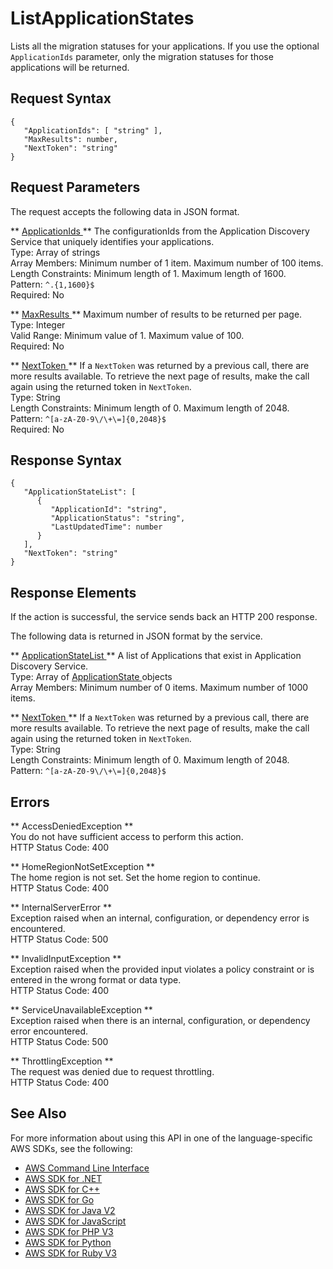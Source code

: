# ListApplicationStates<a name="API_ListApplicationStates"></a>

Lists all the migration statuses for your applications\. If you use the optional `ApplicationIds` parameter, only the migration statuses for those applications will be returned\.

## Request Syntax<a name="API_ListApplicationStates_RequestSyntax"></a>

```
{
   "ApplicationIds": [ "string" ],
   "MaxResults": number,
   "NextToken": "string"
}
```

## Request Parameters<a name="API_ListApplicationStates_RequestParameters"></a>

The request accepts the following data in JSON format\.

 ** [ ApplicationIds ](#API_ListApplicationStates_RequestSyntax) **   <a name="migrationhub-ListApplicationStates-request-ApplicationIds"></a>
The configurationIds from the Application Discovery Service that uniquely identifies your applications\.  
Type: Array of strings  
Array Members: Minimum number of 1 item\. Maximum number of 100 items\.  
Length Constraints: Minimum length of 1\. Maximum length of 1600\.  
Pattern: `^.{1,1600}$`   
Required: No

 ** [ MaxResults ](#API_ListApplicationStates_RequestSyntax) **   <a name="migrationhub-ListApplicationStates-request-MaxResults"></a>
Maximum number of results to be returned per page\.  
Type: Integer  
Valid Range: Minimum value of 1\. Maximum value of 100\.  
Required: No

 ** [ NextToken ](#API_ListApplicationStates_RequestSyntax) **   <a name="migrationhub-ListApplicationStates-request-NextToken"></a>
If a `NextToken` was returned by a previous call, there are more results available\. To retrieve the next page of results, make the call again using the returned token in `NextToken`\.  
Type: String  
Length Constraints: Minimum length of 0\. Maximum length of 2048\.  
Pattern: `^[a-zA-Z0-9\/\+\=]{0,2048}$`   
Required: No

## Response Syntax<a name="API_ListApplicationStates_ResponseSyntax"></a>

```
{
   "ApplicationStateList": [ 
      { 
         "ApplicationId": "string",
         "ApplicationStatus": "string",
         "LastUpdatedTime": number
      }
   ],
   "NextToken": "string"
}
```

## Response Elements<a name="API_ListApplicationStates_ResponseElements"></a>

If the action is successful, the service sends back an HTTP 200 response\.

The following data is returned in JSON format by the service\.

 ** [ ApplicationStateList ](#API_ListApplicationStates_ResponseSyntax) **   <a name="migrationhub-ListApplicationStates-response-ApplicationStateList"></a>
A list of Applications that exist in Application Discovery Service\.  
Type: Array of [ ApplicationState ](API_ApplicationState.md) objects  
Array Members: Minimum number of 0 items\. Maximum number of 1000 items\.

 ** [ NextToken ](#API_ListApplicationStates_ResponseSyntax) **   <a name="migrationhub-ListApplicationStates-response-NextToken"></a>
If a `NextToken` was returned by a previous call, there are more results available\. To retrieve the next page of results, make the call again using the returned token in `NextToken`\.  
Type: String  
Length Constraints: Minimum length of 0\. Maximum length of 2048\.  
Pattern: `^[a-zA-Z0-9\/\+\=]{0,2048}$` 

## Errors<a name="API_ListApplicationStates_Errors"></a>

 ** AccessDeniedException **   
You do not have sufficient access to perform this action\.  
HTTP Status Code: 400

 ** HomeRegionNotSetException **   
The home region is not set\. Set the home region to continue\.  
HTTP Status Code: 400

 ** InternalServerError **   
Exception raised when an internal, configuration, or dependency error is encountered\.  
HTTP Status Code: 500

 ** InvalidInputException **   
Exception raised when the provided input violates a policy constraint or is entered in the wrong format or data type\.  
HTTP Status Code: 400

 ** ServiceUnavailableException **   
Exception raised when there is an internal, configuration, or dependency error encountered\.  
HTTP Status Code: 500

 ** ThrottlingException **   
The request was denied due to request throttling\.  
HTTP Status Code: 400

## See Also<a name="API_ListApplicationStates_SeeAlso"></a>

For more information about using this API in one of the language\-specific AWS SDKs, see the following:
+  [ AWS Command Line Interface](https://docs.aws.amazon.com/goto/aws-cli/AWSMigrationHub-2017-05-31/ListApplicationStates) 
+  [ AWS SDK for \.NET](https://docs.aws.amazon.com/goto/DotNetSDKV3/AWSMigrationHub-2017-05-31/ListApplicationStates) 
+  [ AWS SDK for C\+\+](https://docs.aws.amazon.com/goto/SdkForCpp/AWSMigrationHub-2017-05-31/ListApplicationStates) 
+  [ AWS SDK for Go](https://docs.aws.amazon.com/goto/SdkForGoV1/AWSMigrationHub-2017-05-31/ListApplicationStates) 
+  [ AWS SDK for Java V2](https://docs.aws.amazon.com/goto/SdkForJavaV2/AWSMigrationHub-2017-05-31/ListApplicationStates) 
+  [ AWS SDK for JavaScript](https://docs.aws.amazon.com/goto/AWSJavaScriptSDK/AWSMigrationHub-2017-05-31/ListApplicationStates) 
+  [ AWS SDK for PHP V3](https://docs.aws.amazon.com/goto/SdkForPHPV3/AWSMigrationHub-2017-05-31/ListApplicationStates) 
+  [ AWS SDK for Python](https://docs.aws.amazon.com/goto/boto3/AWSMigrationHub-2017-05-31/ListApplicationStates) 
+  [ AWS SDK for Ruby V3](https://docs.aws.amazon.com/goto/SdkForRubyV3/AWSMigrationHub-2017-05-31/ListApplicationStates) 